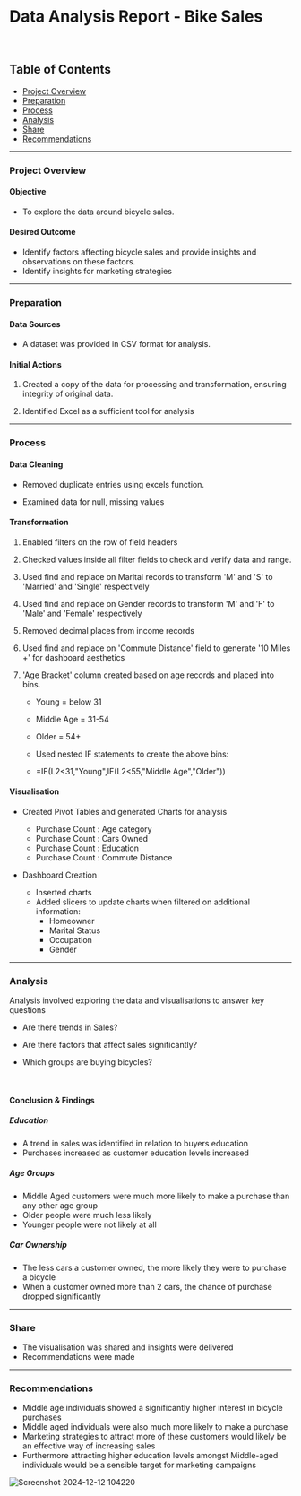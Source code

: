 # Data Analysis Report - Bike Sales 
<br />

## Table of Contents

- [Project Overview](#project-overview)
- [Preparation](#preparation)
- [Process](#process)
- [Analysis](#analysis)
- [Share](#share)
- [Recommendations](#recommendations)

---


### Project Overview

#### Objective
- To explore the data around bicycle sales.

#### Desired Outcome
- Identify factors affecting bicycle sales and provide insights and observations on these factors.
- Identify insights for marketing strategies
  
---


### Preparation

#### Data Sources
- A dataset was provided in CSV format for analysis.

#### Initial Actions

1.  Created a copy of the data for processing and transformation, ensuring integrity of original data.

2.  Identified Excel as a sufficient tool for analysis
  

---


### Process

#### Data Cleaning

- Removed duplicate entries using excels function.

- Examined data for null, missing values

#### Transformation

1.  Enabled filters on the row of field headers

2.  Checked values inside all filter fields to check and verify data and range.

3.  Used find and replace on Marital records to transform 'M' and 'S' to 'Married' and 'Single' respectively 

4.  Used find and replace on Gender records to transform 'M' and 'F' to 'Male' and 'Female' respectively 

5.  Removed decimal places from income records
  
7.  Used find and replace on 'Commute Distance' field to generate '10 Miles +' for dashboard aesthetics

8.  'Age Bracket' column created based on age records and placed into bins.
     - Young = below 31
     - Middle Age = 31-54
     - Older = 54+

     - Used nested IF statements to create the above bins:
     - =IF(L2<31,"Young",IF(L2<55,"Middle Age","Older"))

#### Visualisation

-   Created Pivot Tables and generated Charts for analysis
     - Purchase Count : Age category
     - Purchase Count : Cars Owned
     - Purchase Count : Education
     - Purchase Count : Commute Distance

-  Dashboard Creation
     - Inserted charts 
     - Added slicers to update charts when filtered on additional information:
        - Homeowner
        - Marital Status
        - Occupation
        - Gender  
      
---


### Analysis

Analysis involved exploring the data and visualisations to answer key questions

- Are there trends in Sales?

- Are there factors that affect sales significantly?

- Which groups are buying bicycles?

<br />

#### Conclusion & Findings

##### Education
- A trend in sales was identified in relation to buyers education
- Purchases increased as customer education levels increased

##### Age Groups
- Middle Aged customers were much more likely to make a purchase than any other age group
- Older people were much less likely
- Younger people were not likely at all
                
##### Car Ownership 
- The less cars a customer owned, the more likely they were to purchase a bicycle
- When a customer owned more than 2 cars, the chance of purchase dropped significantly

---


### Share

- The visualisation was shared and insights were delivered
- Recommendations were made

---


### Recommendations

- Middle age individuals showed a significantly higher interest in bicycle purchases
- Middle aged individuals were also much more likely to make a purchase
- Marketing strategies to attract more of these customers would likely be an effective way of increasing sales
- Furthermore attracting higher education levels amongst Middle-aged individuals would be a sensible target for marketing campaigns

![Screenshot 2024-12-12 104220](https://github.com/user-attachments/assets/5b5a43ec-c9c3-43ac-b5d1-9ee920ec2609)

